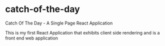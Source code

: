 # catch-of-the-day
Catch Of The Day - A Single Page React Application

This is my first React Application that exhibits client side rendering and is a front end web application
